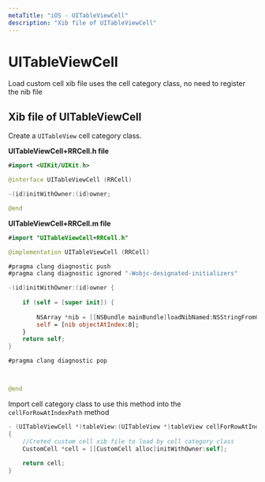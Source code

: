 ```yaml
---
metaTitle: "iOS - UITableViewCell"
description: "Xib file of UITableViewCell"
---
```


# UITableViewCell


Load custom cell xib file uses the cell category class, no need to register the nib file



## Xib file of UITableViewCell


Create a `UITableView` cell category class.

**UITableViewCell+RRCell.h file**

```swift
#import <UIKit/UIKit.h>

@interface UITableViewCell (RRCell)

-(id)initWithOwner:(id)owner;

@end

```

**UITableViewCell+RRCell.m file**

```swift
#import "UITableViewCell+RRCell.h"

@implementation UITableViewCell (RRCell)

#pragma clang diagnostic push
#pragma clang diagnostic ignored "-Wobjc-designated-initializers"

-(id)initWithOwner:(id)owner {
    
    if (self = [super init]) {
        
        NSArray *nib = [[NSBundle mainBundle]loadNibNamed:NSStringFromClass([self class]) owner:self options:nil];
        self = [nib objectAtIndex:0];
    }
    return self;
}

#pragma clang diagnostic pop



@end

```

Import cell category class to use this method into the `cellForRowAtIndexPath` method

```swift
- (UITableViewCell *)tableView:(UITableView *)tableView cellForRowAtIndexPath:(NSIndexPath *)indexPath
{
    //Creted custom cell xib file to load by cell category class
    CustomCell *cell = [[CustomCell alloc]initWithOwner:self];
    
    return cell;     
}

```

